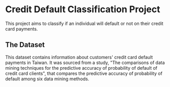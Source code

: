 # Credit Default Classification Project

This project aims to classify if an individual will default or not on their credit card payments.

## The Dataset
This dataset contains information about customers' credit card default payments in Taiwan. It was sourced from a study, "The comparisons of data mining techniques for the predictive accuracy of probability of default of credit card clients", that compares the predictive accuracy of probability of default among six data mining methods. 
